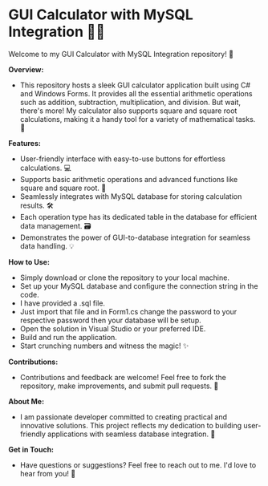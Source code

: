 # GUI Calculator with MySQL Integration 🧮🔢

Welcome to my GUI Calculator with MySQL Integration repository! 🎉

**Overview:**
- This repository hosts a sleek GUI calculator application built using C# and Windows Forms. It provides all the essential arithmetic operations such as addition, subtraction, multiplication, and division. But wait, there's more! My calculator also supports square and square root calculations, making it a handy tool for a variety of mathematical tasks. 🚀

 **Features:**
- User-friendly interface with easy-to-use buttons for effortless calculations. 💻
- Supports basic arithmetic operations and advanced functions like square and square root. 🔢
- Seamlessly integrates with MySQL database for storing calculation results. 🛠️
- Each operation type has its dedicated table in the database for efficient data management. 🗃️
- Demonstrates the power of GUI-to-database integration for seamless data handling. 💡
  
**How to Use:**
- Simply download or clone the repository to your local machine.
- Set up your MySQL database and configure the connection string in the code.
- I have provided a .sql file.
- Just import that file and in Form1.cs change the password to your respective password then your database will be setup.
- Open the solution in Visual Studio or your preferred IDE.
- Build and run the application.
- Start crunching numbers and witness the magic! ✨

**Contributions:**
- Contributions and feedback are welcome! Feel free to fork the repository, make improvements, and submit pull requests. 🙌

**About Me:**
- I am passionate developer committed to creating practical and innovative solutions. This project reflects my dedication to building user-friendly applications with seamless database integration. 🌟
  
**Get in Touch:**
- Have questions or suggestions? Feel free to reach out to me. I'd love to hear from you! 📧
